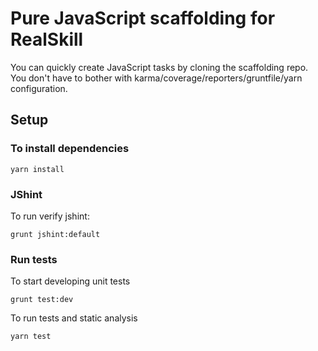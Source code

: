 # Pure JavaScript scaffolding for RealSkill

You can quickly create JavaScript tasks by cloning the scaffolding repo. 
You don't have to bother with karma/coverage/reporters/gruntfile/yarn configuration.

## Setup

### To install dependencies

    yarn install

### JShint

To run verify jshint:

    grunt jshint:default

### Run tests

To start developing unit tests

    grunt test:dev
 
To run tests and static analysis

    yarn test
